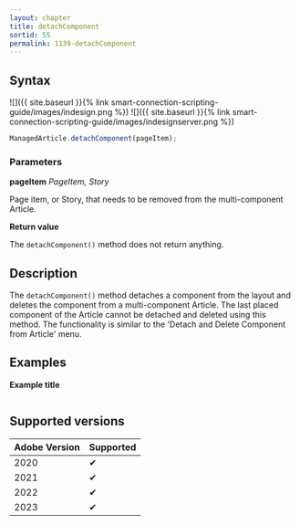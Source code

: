 ```yaml
---
layout: chapter
title: detachComponent
sortid: 55
permalink: 1139-detachComponent
---
```


## Syntax

![]({{ site.baseurl }}{% link smart-connection-scripting-guide/images/indesign.png %}) ![]({{ site.baseurl }}{% link smart-connection-scripting-guide/images/indesignserver.png %})

```javascript
ManagedArticle.detachComponent(pageItem);
```

### Parameters

**pageItem** _PageItem, Story_

Page item, or Story, that needs to be removed from the multi-component Article.

**Return value**

The `detachComponent()` method does not return anything.

## Description

The `detachComponent()` method detaches a component from the layout and deletes the component from a multi-component Article. The last placed component of the Article cannot be detached and deleted using this method. The functionality is similar to the 'Detach and Delete Component from Article' menu.

## Examples

**Example title**

```javascript

```

## Supported versions

| Adobe Version | Supported |
| ------------- | --------- |
| 2020          | ✔         |
| 2021          | ✔         |
| 2022          | ✔         |
| 2023          | ✔         |
